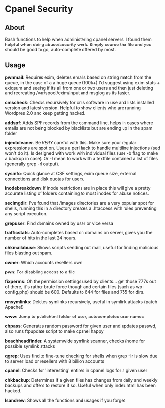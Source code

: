 Cpanel Security
===============

About
-----

Bash functions to help when administering cpanel servers, I found
them helpful when doing abuse/security work. Simply source the file
and you should be good to go, auto-complete offered by most.


Usage
-----

**pwnmail**: Requires exim, deletes  emails based on string match
from the queue, in the case of a a huge queue (100k+) I'd suggest using exim
stats + exiqsum and seeing if its all from one or two users and then just
deleting and recreating /var/spool/exim/input and msglog as its
faster.

**cmscheck**: Checks recursively for cms software in use and lists
installed version and latest version. Helpful to show clients who are running
Wordpres 2.0 and keep getting hacked.

**addspf**: Adds SPF records from the command line, helps in cases
where emails are not being blocked by blacklists but are ending
up in the spam folder

**injectcleaner**. Be _VERY_ careful with this. Make sure your regular expressions are
spot on. Uses a perl hack to handle multiline injections (sed won't do it).
Is designed with work with individual files (use -b flag to make a  backup in case). Or
-l mean to work with a textfile contained a list of files (generally grep -rl output).

**sysinfo**: Quick glance at CSF settings, exim queue size, external connections and disk
quotas for users.

**inodebreakdown**: If inode restrictions are in place this will give a pretty accurate listing
of folders containing to most inodes for abuse notices.

**secimgdir**: I've found that /images directories are a very popular spot for shells, running this
in a directory creates a .htaccess with rules preventing any script execution.

**grepuser**: Find domains owned by user or vice versa

**trafficstats**: Auto-completes based on domains on server, gives you the number of hits
in the last 24 hours.

**chkmailabuse**: Shows scripts sending out mail, useful for finding malicious
files blasting out spam.

**owner**: Which accounts resellers own

**pwn**: For disabling access to a file

**fixperms**: Oh the permission settings used by clients... get those 777s out of there,
it's rather brute force though and certain files (such as wp-config.php) should be 600. Defaults
to 644 for files and 755 for dirs.

**rmsymlinks**: Deletes symlinks recursively, useful in symlink attacks (patch Apache!)

**www**: Jump to publichtml folder of user, autocompletes user names

**chpass**: Generates random password for given user and updates passwd, also runs ftpupdate
script to make cpanel happy

**beachheadfinder**: A systemwide symlink scanner, checks /home for possible symlink attacks

**qgrep**: Uses find to fine-tune checking for shells when grep -Ir is slow due to
server load or resellers with 8 billion accounts

**cpanel**: Checks for 'interesting' entires in cpanel logs for a given user

**chkbackup**: Determines if a given files has changes from daily and weekly backups and
offers to restore if so. Useful when only index.html has been hacked.

**lsandrew**: Shows all the functions and usages if you forget
